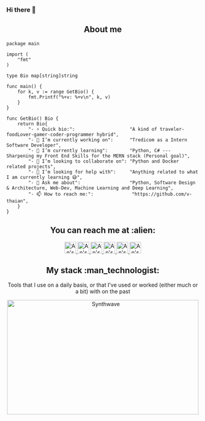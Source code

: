 ### Hi there 👋

<!--
**v-thaian/v-thaian** is a ✨ _special_ ✨ repository because its `README.md` (this file) appears on your GitHub profile.

Here are some ideas to get you started:

- 🔭 I’m currently working on ...
- 🌱 I’m currently learning ...
- 👯 I’m looking to collaborate on ...
- 🤔 I’m looking for help with ...
- 💬 Ask me about ...
- 📫 How to reach me: ...
- 😄 Pronouns: ...
- ⚡ Fun fact: ...
-->

<h2 align="center">About me</h2>

```golang
package main

import (
	"fmt"
)

type Bio map[string]string

func main() {
	for k, v := range GetBio() {
		fmt.Printf("%+v: %+v\n", k, v)
	}
}

func GetBio() Bio {
	return Bio{
		"- ⚡ Quick bio:":                    "A kind of traveler-foodLover-gamer-coder-programmer hybrid",
		"- 🔭 I’m currently working on":      "Tredicom as a Intern Software Developer",
		"- 🌱 I’m currently learning":        "Python, C# --- Sharpening my Front End Skills for the MERN stack (Personal goal)",
		"- 👯 I’m looking to collaborate on": "Python and Docker related projects",
		"- 🤔 I’m looking for help with":     "Anything related to what I am currently learning 😅",
		"- 💬 Ask me about":                  "Python, Software Design & Architecture, Web-Dev, Machine Learning and Deep Learning",
		"- 📫 How to reach me:":              "https://github.com/v-thaian",
	}
}
```

<h2 align="center">You can reach me at :alien:</h2>

<p align="center">

  <a href="https://www.linkedin.com/in/an-vu-8651bb227/">
    <img src="https://www.vectorlogo.zone/logos/linkedin/linkedin-icon.svg" alt="An's LinkedIn Profile" height="30" width="30">
  </a>

  <a href="https://stackoverflow.com/users/20299097/an-v%c5%a9-th%c3%a1i">
    <img src="https://www.vectorlogo.zone/logos/stackoverflow/stackoverflow-icon.svg" alt="An's Stack Overflow Profile" height="30" width="30">
  </a>

  <a href="https://gitlab.com/v-thaian">
    <img src="https://www.vectorlogo.zone/logos/gitlab/gitlab-icon.svg" alt="An's GitLab Profile" height="30" width="30">
  </a>
  
  <a href="https://medium.com/@vuthaian13 ">
    <img src="https://www.vectorlogo.zone/logos/medium/medium-tile.svg" alt="An's Medium Profile" height="30" width="30">
  </a>
  
  <a href="https://www.youtube.com/channel/UCOlBvqgwtvFgYTIqJX_dLUQ">
    <img src="https://www.vectorlogo.zone/logos/youtube/youtube-icon.svg" alt="An's YouTube Channel" height="30" width="30">
  </a>
  
  <a href="https://www.instagram.com/give_mev/">
    <img src="https://www.vectorlogo.zone/logos/instagram/instagram-icon.svg" alt="An's Instagram Profile" height="30" width="30">
  </a>
</p>

<h2 align="center">My stack :man_technologist:</h2>

<p align="center">Tools that I use on a daily basis, or that I've used or worked (either much or a bit) with on the past</p>

<!-- <h4 align="center">Profile stats :musical_keyboard:</h4>

<p align="center"><img src="https://github-readme-stats.vercel.app/api?username=AnhellO&show_icons=true&theme=synthwave" alt="AnhellO :: Profile Stats" /></p> -->

<p align="center"><img src="https://thumbs.gfycat.com/GoodnaturedFondGaur-size_restricted.gif" alt="Synthwave" height="300" width="500"></p>
